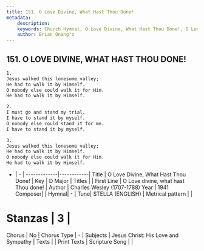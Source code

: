 ```yaml
---
title: 151. O Love Divine, What Hast Thou Done!
metadata:
    description: 
    keywords: Church Hymnal, O Love Divine, What Hast Thou Done!, O Love divine, what hast Thou done!, 
    author: Brian Onang'o
---
```



## 151. O LOVE DIVINE, WHAT HAST THOU DONE!

```txt
1.
Jesus walked this lonesome valley;
He had to walk it by Himself.
O nobody else could walk it for Him.
He had to walk it by Himself.

2.
I must go and stand my trial.
I have to stand it by myself.
O nobody else could stand it for me.
I have to stand it by myself.

3.
Jesus walked this lonesome valley;
He had to walk it by Himself.
O nobody else could walk it for Him.
He had to walk it by Himself.
```

- |   -  |
-------------|------------|
Title | O Love Divine, What Hast Thou Done! |
Key | D Major |
Titles |  |
First Line | O Love divine, what hast Thou done! |
Author | Charles Wesley (1707-1788)
Year | 1941
Composer|  |
Hymnal|  - |
Tune| STELLA (ENGLISH) |
Metrical pattern | |
# Stanzas | 3 |
Chorus | No |
Chorus Type | - |
Subjects | Jesus Christ: His Love and Sympathy |
Texts |  |
Print Texts | 
Scripture Song |  |
  
